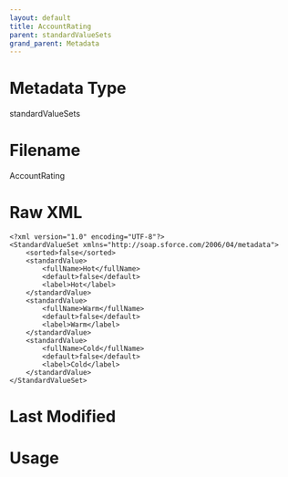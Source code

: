 ```yaml
---
layout: default
title: AccountRating
parent: standardValueSets
grand_parent: Metadata
---
```

# Metadata Type
standardValueSets


# Filename 
AccountRating


# Raw XML
```
<?xml version="1.0" encoding="UTF-8"?>
<StandardValueSet xmlns="http://soap.sforce.com/2006/04/metadata">
    <sorted>false</sorted>
    <standardValue>
        <fullName>Hot</fullName>
        <default>false</default>
        <label>Hot</label>
    </standardValue>
    <standardValue>
        <fullName>Warm</fullName>
        <default>false</default>
        <label>Warm</label>
    </standardValue>
    <standardValue>
        <fullName>Cold</fullName>
        <default>false</default>
        <label>Cold</label>
    </standardValue>
</StandardValueSet>
```


# Last Modified


# Usage
